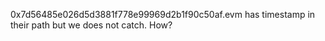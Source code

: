 0x7d56485e026d5d3881f778e99969d2b1f90c50af.evm has timestamp in their path but we does not catch. How?